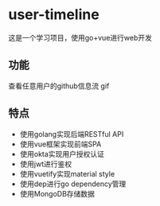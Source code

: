 # user-timeline
这是一个学习项目，使用go+vue进行web开发
## 功能
查看任意用户的github信息流
gif
## 特点
* 使用golang实现后端RESTful API
* 使用vue框架实现前端SPA
* 使用okta实现用户授权认证
* 使用jwt进行鉴权
* 使用vuetify实现material style
* 使用dep进行go dependency管理
* 使用MongoDB存储数据
